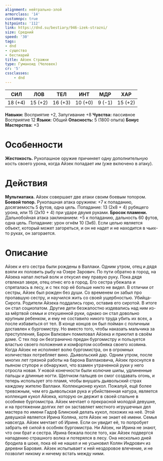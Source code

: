 ```yaml
---
alignment: нейтрально-злой
armorclass: '14'
customnpc: true
hitpoints: '112'
link: https://dnd.su/bestiary/946-izek-strazni/
size: Средний
speed: '30'
tags:
- dnd
- существо
- бестиарий
title: Айзек Стражни
type: Гуманоид (Человек)
cr: '5'
cssclasses:
    - dnd
---
```



| СИЛ | ЛОВ | ТЕЛ | ИНТ | МДР | ХАР |
|---|---|---|---|---|---|
| 18 (+4) | 15 (+2) | 16 (+3) | 10 (+0) | 9 (-1) | 15 (+2) |
**Навыки:** Восприятие +2, Запугивание +8
**Чувства:** пассивное Восприятие 12
**Языки:** Общий
**Опасность:** 5 (1800 опыта)
**Бонус Мастерства:** +3


# Особенности
**Жестокость.** Рукопашное оружие причиняет одну дополнительную кость своего урона, когда Айзек попадает им (уже включено в атаку).


# Действия
**Мультиатака.** Айзек совершает две атаки своим боевым топором.
**Боевой топор.** Рукопашная атака оружием: +7 к попаданию, досягаемость 5 футов, одна цель. Попадание: 13 (2к8 + 4) рубящего урона, или 15 (2к10 + 4) при ударе двумя руками.
**Бросок пламени.** Дальнобойная атака заклинанием: +5 к попаданию, дальность 60 футов, одна цель. Попадание: урон огнём 10 (3к6). Если целью является объект, который может загореться, и он не надет и не находится в чьих-то руках, он загорается.


# Описание
Айзек и его сестра были рождены в Валлаки. Одним утром, отец и дядя взяли их половить рыбу на Озере Зарович. По пути обратно в город, на Айзека напал лютый волк и откусил ему правую руку. Пока дядя отвлекал зверя, отец отнес его в город. Его сестра убежала и спряталась в лесу, и с тех пор её больше никто не видел. В отличии от сестры, Айзек был рожден без души. Со временем он забыл про пропавшую сестру, и научился жить со своей ущербностью. Убийца-Сирота. Родители Айзека поддались горю, оставив его сиротой. В итоге он стал социопатом. Другие дети безжалостно издевались над ним из-за мёртвой семьи и откушенной руки, однако он стал довольно крупным ребенком, и ему не составило никого труда убить их всех, а после избавиться от тел. В конце концов он был пойман с поличным доставлен к бургомистру. Но вместо того, чтобы наказать мальчика за преступления, Барон Валкович помиловал Айзека и приютил в своём доме. С тех пор он безгранично предан бургомистру и пользуется властью своего положения и комфортом особняка своего хозяина. Когда Айзек не исполняет волю бургомистра, он в огромных количествах потребляет вино. Дьявольский дар. Одним утром, после многих лет грязной работы на барона Валлаковича, Айзек проснулся в пьяном ступоре и обнаружил, что взамен утраченной руки у него отросла новая. У новой конечности были колючие шипы, удлиненные пальцы и длинные ногти. Щелчком пальцев он смог создавать огонь, и теперь использует это пламя, чтобы внушать дьявольский страх каждому жителю Валлаки. Коллекционер кукол. Пожалуй, ещё более тревожным, чем его дьявольская рука и убийственная натура, является коллекция кукол Айзека, которую он держит в своей спальне в особняке бургомистра. Айзек мечтает о прекрасной молодой девушке, и на протяжении долгих лет он заставляет местного игрушечных дел мастера по имени Гадоф Блинский делать кукол, похожих на неё. Этой девушкой является Ирина Коляна, хотя Айзек не знает её имени. Семья навсегда. Айзек мечтает об Ирине. Если он увидит её, то попробует забрать её силой в особняк бургомистра. Ни Айзек, ни Ирина не знают, что они брат и сестра. Ирина бежала после того, как Айзек подвергся нападению страшного волка и потерялся в лесу. Она несколько дней бродила в шоке, пока её не нашел и не усыновил Колян Индрович из деревни Баровия. Айзек испытывает к ней нездоровое влечение, и не позволит никому и ничему встать между ними.